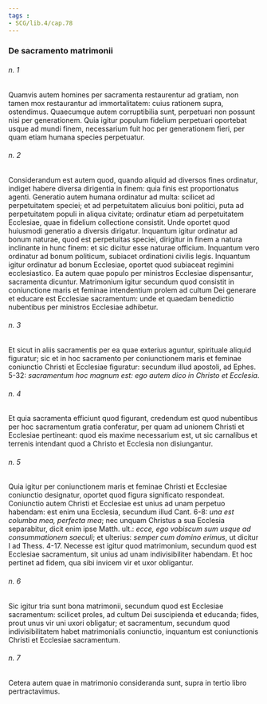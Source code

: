 ```yaml
---
tags : 
- SCG/lib.4/cap.78
---
```


### De sacramento matrimonii

###### n. 1
Quamvis autem homines per sacramenta restaurentur ad gratiam, non tamen mox restaurantur ad immortalitatem: cuius rationem supra, ostendimus. Quaecumque autem corruptibilia sunt, perpetuari non possunt nisi per generationem. Quia igitur populum fidelium perpetuari oportebat usque ad mundi finem, necessarium fuit hoc per generationem fieri, per quam etiam humana species perpetuatur.

###### n. 2
Considerandum est autem quod, quando aliquid ad diversos fines ordinatur, indiget habere diversa dirigentia in finem: quia finis est proportionatus agenti. Generatio autem humana ordinatur ad multa: scilicet ad perpetuitatem speciei; et ad perpetuitatem alicuius boni politici, puta ad perpetuitatem populi in aliqua civitate; ordinatur etiam ad perpetuitatem Ecclesiae, quae in fidelium collectione consistit. Unde oportet quod huiusmodi generatio a diversis dirigatur. Inquantum igitur ordinatur ad bonum naturae, quod est perpetuitas speciei, dirigitur in finem a natura inclinante in hunc finem: et sic dicitur esse naturae officium. Inquantum vero ordinatur ad bonum politicum, subiacet ordinationi civilis legis. Inquantum igitur ordinatur ad bonum Ecclesiae, oportet quod subiaceat regimini ecclesiastico. Ea autem quae populo per ministros Ecclesiae dispensantur, sacramenta dicuntur. Matrimonium igitur secundum quod consistit in coniunctione maris et feminae intendentium prolem ad cultum Dei generare et educare est Ecclesiae sacramentum: unde et quaedam benedictio nubentibus per ministros Ecclesiae adhibetur.

###### n. 3
Et sicut in aliis sacramentis per ea quae exterius aguntur, spirituale aliquid figuratur; sic et in hoc sacramento per coniunctionem maris et feminae coniunctio Christi et Ecclesiae figuratur: secundum illud apostoli, ad Ephes. 5-32: *sacramentum hoc magnum est: ego autem dico in Christo et Ecclesia*.

###### n. 4
Et quia sacramenta efficiunt quod figurant, credendum est quod nubentibus per hoc sacramentum gratia conferatur, per quam ad unionem Christi et Ecclesiae pertineant: quod eis maxime necessarium est, ut sic carnalibus et terrenis intendant quod a Christo et Ecclesia non disiungantur.

###### n. 5
Quia igitur per coniunctionem maris et feminae Christi et Ecclesiae coniunctio designatur, oportet quod figura significato respondeat. Coniunctio autem Christi et Ecclesiae est unius ad unam perpetuo habendam: est enim una Ecclesia, secundum illud Cant. 6-8: *una est columba mea, perfecta mea*; nec unquam Christus a sua Ecclesia separabitur, dicit enim ipse Matth. ult.: *ecce, ego vobiscum sum usque ad consummationem saeculi*; et ulterius: *semper cum domino erimus*, ut dicitur I ad Thess. 4-17. Necesse est igitur quod matrimonium, secundum quod est Ecclesiae sacramentum, sit unius ad unam indivisibiliter habendam. Et hoc pertinet ad fidem, qua sibi invicem vir et uxor obligantur.

###### n. 6
Sic igitur tria sunt bona matrimonii, secundum quod est Ecclesiae sacramentum: scilicet proles, ad cultum Dei suscipienda et educanda; fides, prout unus vir uni uxori obligatur; et sacramentum, secundum quod indivisibilitatem habet matrimonialis coniunctio, inquantum est coniunctionis Christi et Ecclesiae sacramentum.

###### n. 7
Cetera autem quae in matrimonio consideranda sunt, supra in tertio libro pertractavimus.

